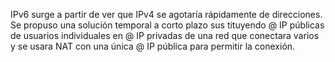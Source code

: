 IPv6 surge a partir de ver que IPv4 se agotaría rápidamente de direcciones. Se propuso una solución temporal a corto plazo sus tituyendo @ IP públicas de usuarios individuales en @ IP privadas de una red que conectara varios y se usara NAT con una única @ IP pública para permitir la conexión.